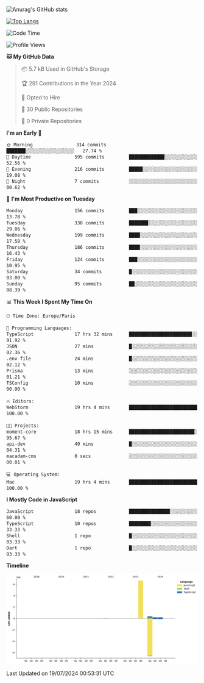 ![Anurag's GitHub stats](https://github-readme-stats.vercel.app/api?username=sufiane&theme=dark&show_icons=true&count_private=true)


[![Top Langs](https://github-readme-stats.vercel.app/api/top-langs/?username=sufiane&layout=compact)](https://github.com/anuraghazra/github-readme-stats)

<!--START_SECTION:waka-->
![Code Time](http://img.shields.io/badge/Code%20Time-1%2C132%20hrs%2023%20mins-blue)

![Profile Views](http://img.shields.io/badge/Profile%20Views-0-blue)

**🐱 My GitHub Data** 

> 📦 5.7 kB Used in GitHub's Storage 
 > 
> 🏆 291 Contributions in the Year 2024
 > 
> 💼 Opted to Hire
 > 
> 📜 30 Public Repositories 
 > 
> 🔑 0 Private Repositories 
 > 
**I'm an Early 🐤** 

```text
🌞 Morning                314 commits         ███████░░░░░░░░░░░░░░░░░░   27.74 % 
🌆 Daytime                595 commits         █████████████░░░░░░░░░░░░   52.56 % 
🌃 Evening                216 commits         █████░░░░░░░░░░░░░░░░░░░░   19.08 % 
🌙 Night                  7 commits           ░░░░░░░░░░░░░░░░░░░░░░░░░   00.62 % 
```
📅 **I'm Most Productive on Tuesday** 

```text
Monday                   156 commits         ███░░░░░░░░░░░░░░░░░░░░░░   13.78 % 
Tuesday                  338 commits         ███████░░░░░░░░░░░░░░░░░░   29.86 % 
Wednesday                199 commits         ████░░░░░░░░░░░░░░░░░░░░░   17.58 % 
Thursday                 186 commits         ████░░░░░░░░░░░░░░░░░░░░░   16.43 % 
Friday                   124 commits         ███░░░░░░░░░░░░░░░░░░░░░░   10.95 % 
Saturday                 34 commits          █░░░░░░░░░░░░░░░░░░░░░░░░   03.00 % 
Sunday                   95 commits          ██░░░░░░░░░░░░░░░░░░░░░░░   08.39 % 
```


📊 **This Week I Spent My Time On** 

```text
🕑︎ Time Zone: Europe/Paris

💬 Programming Languages: 
TypeScript               17 hrs 32 mins      ███████████████████████░░   91.92 % 
JSON                     27 mins             █░░░░░░░░░░░░░░░░░░░░░░░░   02.36 % 
.env file                24 mins             █░░░░░░░░░░░░░░░░░░░░░░░░   02.12 % 
Prisma                   13 mins             ░░░░░░░░░░░░░░░░░░░░░░░░░   01.21 % 
TSConfig                 10 mins             ░░░░░░░░░░░░░░░░░░░░░░░░░   00.90 % 

🔥 Editors: 
WebStorm                 19 hrs 4 mins       █████████████████████████   100.00 % 

🐱‍💻 Projects: 
moment-core              18 hrs 15 mins      ████████████████████████░   95.67 % 
api-dev                  49 mins             █░░░░░░░░░░░░░░░░░░░░░░░░   04.31 % 
macadam-cms              0 secs              ░░░░░░░░░░░░░░░░░░░░░░░░░   00.01 % 

💻 Operating System: 
Mac                      19 hrs 4 mins       █████████████████████████   100.00 % 
```

**I Mostly Code in JavaScript** 

```text
JavaScript               18 repos            ███████████████░░░░░░░░░░   60.00 % 
TypeScript               10 repos            ████████░░░░░░░░░░░░░░░░░   33.33 % 
Shell                    1 repo              █░░░░░░░░░░░░░░░░░░░░░░░░   03.33 % 
Dart                     1 repo              █░░░░░░░░░░░░░░░░░░░░░░░░   03.33 % 
```



**Timeline**

![Lines of Code chart](https://raw.githubusercontent.com/Sufiane/Sufiane/main/assets/bar_graph.png)


 Last Updated on 19/07/2024 00:53:31 UTC
<!--END_SECTION:waka-->


<!--
**Sufiane/sufiane** is a ✨ _special_ ✨ repository because its `README.md` (this file) appears on your GitHub profile.

Here are some ideas to get you started:

- 🔭 I’m currently working on ...
- 🌱 I’m currently learning ...
- 👯 I’m looking to collaborate on ...
- 🤔 I’m looking for help with ...
- 💬 Ask me about ...
- 📫 How to reach me: ...
- 😄 Pronouns: ...
- ⚡ Fun fact: ...
-->
